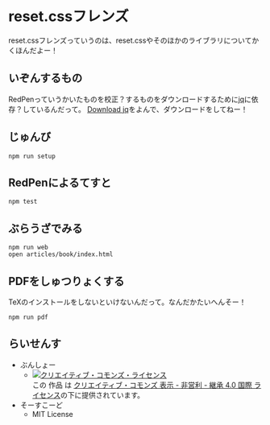 # reset.cssフレンズ

reset.cssフレンズっていうのは、reset.cssやそのほかのライブラリについてかくほんだよー！

## いぞんするもの

RedPenっていうかいたものを校正？するものをダウンロードするために[jq](https://stedolan.github.io/jq/)に依存？しているんだって。
[Download jq](https://stedolan.github.io/jq/download/)をよんで、ダウンロードをしてねー！

## じゅんび

```shell
npm run setup
```

## RedPenによるてすと

```shell
npm test
```

## ぶらうざでみる

```shell
npm run web
open articles/book/index.html
```

## PDFをしゅつりょくする

TeXのインストールをしないといけないんだって。なんだかたいへんそー！

```shell
npm run pdf
```

## らいせんす

- ぶんしょー
  - <a rel="license" href="http://creativecommons.org/licenses/by-nc-sa/4.0/"><img alt="クリエイティブ・コモンズ・ライセンス" style="border-width:0" src="https://i.creativecommons.org/l/by-nc-sa/4.0/88x31.png" /></a><br />この 作品 は <a rel="license" href="http://creativecommons.org/licenses/by-nc-sa/4.0/">クリエイティブ・コモンズ 表示 - 非営利 - 継承 4.0 国際 ライセンス</a>の下に提供されています。
- そーすこーど
  - MIT License
